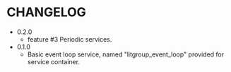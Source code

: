 CHANGELOG
=========
* 0.2.0
    * feature #3 Periodic services.
* 0.1.0
    * Basic event loop service, named "litgroup_event_loop" provided for service container.